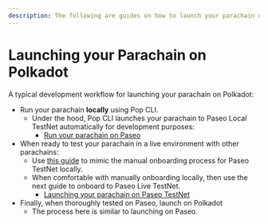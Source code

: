 ```yaml
---
description: The following are guides on how to launch your parachain on Polkadot.
---
```


# Launching your Parachain on Polkadot

A typical development workflow for launching your parachain on Polkadot:&#x20;

* Run your parachain **locally** using Pop CLI.&#x20;
  * Under the hood, Pop CLI launches your parachain to Paseo Local TestNet automatically for development purposes:
    * [Run your parachain on Paseo](../running-your-parachain.md)
* When ready to test your parachain in a live environment with other parachains:
  * Use [this guide](../running-on-paseo-locally.md) to mimic the manual onboarding process for Paseo TestNet locally.&#x20;
  * When comfortable with manually onboarding locally, then use the next guide to onboard to Paseo Live TestNet.
    * [Launching your parachain on Paseo TestNet](../launching-your-parachain-on-polkadot/running-on-paseo-locally-1.md)
* Finally, when thoroughly tested on Paseo, launch on Polkadot
  * The process here is similar to launching on Paseo.
